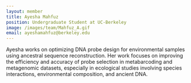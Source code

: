 ```yaml
---
layout: member
title: Ayesha Mahfuz
position: Undergraduate Student at UC-Berkeley
image: /images/team/Mahfuz_A.gif
email: ayeshamahfuz@berkeley.edu
---
```


Ayesha works on optimizing DNA probe design for environmental samples using ancestral sequence reconstruction. 
Her work focuses on improving the efficiency and accuracy of probe selection in metabarcoding and metagenomic datasets, 
especially in ecological studies involving species interactions, environmental composition, and ancient DNA. 
